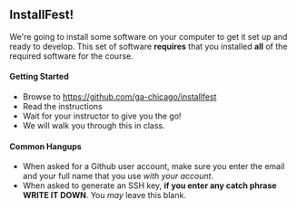 ## InstallFest!

We're going to install some software on your computer to get it set up and ready to develop. This set of software **requires** that you installed **all** of the required software for the course.

#### Getting Started

* Browse to https://github.com/ga-chicago/installfest
* Read the instructions
* Wait for your instructor to give you the go!
* We will walk you through this in class.


#### Common Hangups

* When asked for a Github user account, make sure you enter the email and your full name that you use *with your account*.
* When asked to generate an SSH key, **if you enter any catch phrase WRITE IT DOWN**. You *may* leave this blank.
